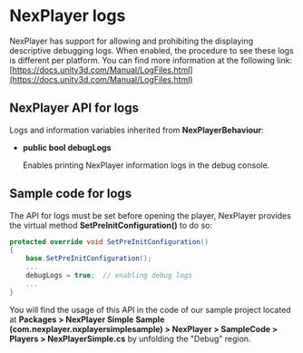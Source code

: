 # NexPlayer  logs

NexPlayer has support for allowing and prohibiting the displaying descriptive debugging logs. When enabled, the procedure to see these logs is different per platform. You can find more information at the following link:
[https://docs.unity3d.com/Manual/LogFiles.html](https://docs.unity3d.com/Manual/LogFiles.html)

## NexPlayer  API for logs

Logs and information variables inherited from **NexPlayerBehaviour**:

- **public bool debugLogs**
    
    Enables printing NexPlayer  information logs in the debug console.

## Sample code for logs

The API for logs must be set before opening the player, NexPlayer  provides the virtual method **SetPreInitConfiguration()** to do so:

```csharp
protected override void SetPreInitConfiguration()
{
    base.SetPreInitConfiguration();
    ...
    debugLogs = true;  // enabling debug logs
    ...
}
```

You will find the usage of this API in the code of our sample project located at **Packages > NexPlayer  Simple Sample (com.nexplayer.nxplayersimplesample) > NexPlayer > SampleCode > Players > NexPlayerSimple.cs** by unfolding the "Debug" region.